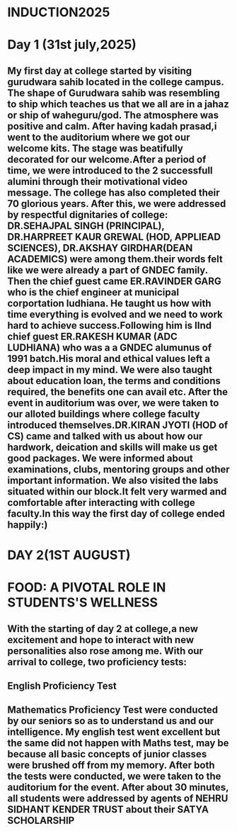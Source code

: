 # INDUCTION2025
# Day 1 (31st july,2025)
## My first day at college started by visiting gurudwara sahib located in the college campus. The shape of Gurudwara sahib was resembling to ship which teaches us that we all are in a jahaz or ship of waheguru/god. The atmosphere was positive and calm. After having kadah prasad,i went to the auditorium where we got our welcome kits. The stage was beatifully decorated for our welcome.After a period of time, we were introduced to the 2 successfull alumini through their motivational video message. The college has also completed their 70 glorious years. After this, we were addressed by respectful dignitaries of college: DR.SEHAJPAL SINGH (PRINCIPAL), DR.HARPREET KAUR GREWAL (HOD, APPLIEAD SCIENCES), DR.AKSHAY GIRDHAR(DEAN ACADEMICS) were among them.their words felt like we were already a part of GNDEC family. Then the chief guest came ER.RAVINDER GARG who is the chief engineer at municipal corportation ludhiana. He taught us how with time everything is evolved and we need to work hard to achieve success.Following him is IInd chief guest ER.RAKESH KUMAR (ADC LUDHIANA) who was a a GNDEC alumunus of 1991 batch.His moral and ethical values left a deep impact in my mind. We were also taught about education loan, the terms and conditions required, the benefits one can avail etc. After the event in auditorium was over, we were taken to our alloted buildings where college faculty introduced themselves.DR.KIRAN JYOTI (HOD of CS) came and talked with us about how our hardwork, deication and skills will make us get good packages. We were informed about examinations, clubs, mentoring groups and other important information. We also visited the labs situated within our block.It felt very warmed and comfortable after interacting with college faculty.In this way the first day of college ended happily:)

# DAY 2(1ST AUGUST)

# FOOD: A PIVOTAL ROLE IN STUDENTS'S WELLNESS

## With the starting of day 2 at college,a new excitement and hope to interact with new personalities also rose among me. With our arrival to college, two proficiency tests:

## English Proficiency Test

## Mathematics Proficiency Test were conducted by our seniors so as to understand us and our intelligence. My english test went excellent but the same did not happen with Maths test, may be because all basic concepts of junior classes were brushed off from my memory. After both the tests were conducted, we were taken to the auditorium for the event. After about 30 minutes, all students were addressed by agents of NEHRU SIDHANT KENDER TRUST about their SATYA SCHOLARSHIP
